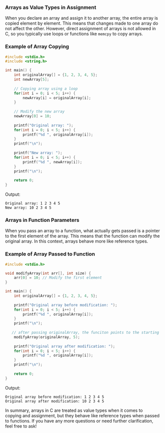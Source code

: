 ### Arrays as Value Types in Assignment

When you declare an array and assign it to another array, the entire array is copied element by element. This means that changes made to one array do not affect the other. However, direct assignment of arrays is not allowed in C, so you typically use loops or functions like `memcpy` to copy arrays.

### Example of Array Copying

```c
#include <stdio.h>
#include <string.h>

int main() {
    int originalArray[] = {1, 2, 3, 4, 5};
    int newArray[5];
    
    // Copying array using a loop
    for(int i = 0; i < 5; i++) {
        newArray[i] = originalArray[i];
    }
    
    // Modify the new array
    newArray[0] = 10;
    
    printf("Original array: ");
    for(int i = 0; i < 5; i++) {
        printf("%d ", originalArray[i]);
    }
    printf("\n");
    
    printf("New array: ");
    for(int i = 0; i < 5; i++) {
        printf("%d ", newArray[i]);
    }
    printf("\n");
    
    return 0;
}
```

Output:
```
Original array: 1 2 3 4 5 
New array: 10 2 3 4 5 
```

### Arrays in Function Parameters

When you pass an array to a function, what actually gets passed is a pointer to the first element of the array. This means that the function can modify the original array. In this context, arrays behave more like reference types.

### Example of Array Passed to Function

```c
#include <stdio.h>

void modifyArray(int arr[], int size) {
    arr[0] = 10; // Modify the first element
}

int main() {
    int originalArray[] = {1, 2, 3, 4, 5};
    
    printf("Original array before modification: ");
    for(int i = 0; i < 5; i++) {
        printf("%d ", originalArray[i]);
    }
    printf("\n");
    
   // after passing originalArray, the funciton points to the starting element of the array
    modifyArray(originalArray, 5);
    
    printf("Original array after modification: ");
    for(int i = 0; i < 5; i++) {
        printf("%d ", originalArray[i]);
    }
    printf("\n");
    
    return 0;
}
```

Output:
```
Original array before modification: 1 2 3 4 5 
Original array after modification: 10 2 3 4 5 
```

In summary, arrays in C are treated as value types when it comes to copying and assignment, but they behave like reference types when passed to functions. If you have any more questions or need further clarification, feel free to ask!
